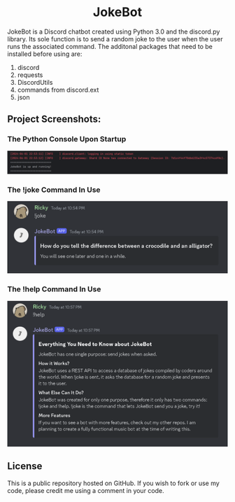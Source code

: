 <h1 align="center" id="title">JokeBot</h1>

<p id="description">JokeBot is a Discord chatbot created using Python 3.0 and the discord.py library. Its sole function is to send a random joke to the user when the user runs the associated command. The additonal packages that need to be installed before using are:</p>

<ol>
  <li>discord</li>
  <li>requests</li>
  <li>DiscordUtils</li>
  <li>commands from discord.ext</li>
  <li>json</li>
</ol>

<h2>Project Screenshots:</h2>

<h3>The Python Console Upon Startup</h3>

![console window](console.png)
<h3>The !joke Command In Use</h3>

![joke command](joke_command.png)
<h3>The !help Command In Use</h3>

![help command](help_command.png)

<h2>License</h2>
<p>This is a public repository hosted on GitHub. If you wish to fork or use my code, please credit me using a comment in your code.</p>
